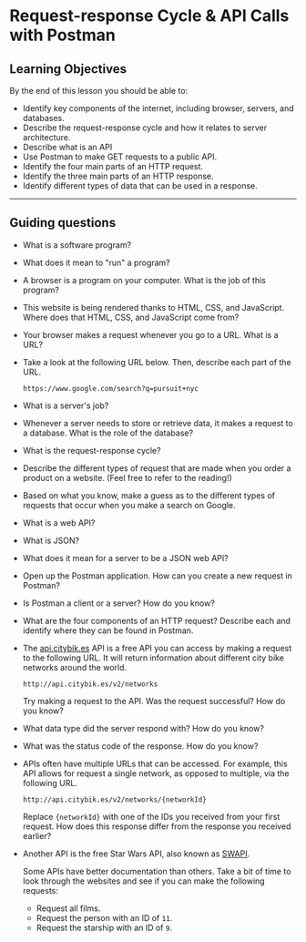 # Request-response Cycle & API Calls with Postman

## Learning Objectives

By the end of this lesson you should be able to:

- Identify key components of the internet, including browser, servers, and databases.
- Describe the request-response cycle and how it relates to server architecture.
- Describe what is an API
- Use Postman to make GET requests to a public API.
- Identify the four main parts of an HTTP request.
- Identify the three main parts of an HTTP response.
- Identify different types of data that can be used in a response.

---

## Guiding questions

- What is a software program?

- What does it mean to "run" a program?

- A browser is a program on your computer. What is the job of this program?

- This website is being rendered thanks to HTML, CSS, and JavaScript. Where does that HTML, CSS, and JavaScript come from?

- Your browser makes a request whenever you go to a URL. What is a URL?

- Take a look at the following URL below. Then, describe each part of the URL.

  ```
  https://www.google.com/search?q=pursuit+nyc
  ```

- What is a server's job?

- Whenever a server needs to store or retrieve data, it makes a request to a database. What is the role of the database?

- What is the request-response cycle?

- Describe the different types of request that are made when you order a product on a website. (Feel free to refer to the reading!)

- Based on what you know, make a guess as to the different types of requests that occur when you make a search on Google.

- What is a web API?

- What is JSON?

- What does it mean for a server to be a JSON web API?

- Open up the Postman application. How can you create a new request in Postman?

- Is Postman a client or a server? How do you know?

- What are the four components of an HTTP request? Describe each and identify where they can be found in Postman.

- The [api.citybik.es](http://api.citybik.es/v2/) API is a free API you can access by making a request to the following URL. It will return information about different city bike networks around the world.

  ```
  http://api.citybik.es/v2/networks
  ```

  Try making a request to the API. Was the request successful? How do you know?

- What data type did the server respond with? How do you know?

- What was the status code of the response. How do you know?

- APIs often have multiple URLs that can be accessed. For example, this API allows for request a single network, as opposed to multiple, via the following URL.

  ```
  http://api.citybik.es/v2/networks/{networkId}
  ```

  Replace `{networkId}` with one of the IDs you received from your first request. How does this response differ from the response you received earlier?

- Another API is the free Star Wars API, also known as [SWAPI](https://www.swapi.tech/).

  Some APIs have better documentation than others. Take a bit of time to look through the websites and see if you can make the following requests:

  - Request all films.
  - Request the person with an ID of `11`.
  - Request the starship with an ID of `9`.
